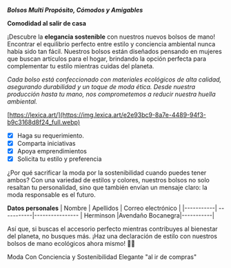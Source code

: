 ***Bolsos Multi Propósito, Cómodos y Amigables***

**Comodidad al salir de casa**

¡Descubre la **elegancia sostenible** con nuestros nuevos bolsos de mano! Encontrar el equilibrio perfecto entre estilo y conciencia ambiental nunca había sido tan fácil. Nuestros bolsos están diseñados pensando en mujeres que buscan artículos para el hogar, brindando la opción perfecta para complementar tu estilo mientras cuidas del planeta.

*Cada bolso está confeccionado con materiales ecológicos de alta calidad, asegurando durabilidad y un toque de moda ética. Desde nuestra producción hasta tu mano, nos comprometemos a reducir nuestra huella ambiental.*

[https://lexica.art/](https://img.lexica.art/e2e93bc9-8a7e-4489-94f3-b9c3168d8f24_full.webp)

- [X] Haga su requerimiento.
- [X] Comparta iniciativas
- [X] Apoya emprendimientos
- [X] Solicita tu estilo y preferencia

¿Por qué sacrificar la moda por la sostenibilidad cuando puedes tener ambos? Con una variedad de estilos y colores, nuestros bolsos no solo resaltan tu personalidad, sino que también envían un mensaje claro: la moda responsable es el futuro. 

 **Datos personales**
| Nombre | Apellidos | Correo electrónico |
|-----------| -----------|----------------
| Herminson |Avendaño Bocanegra|-----------|

Así que, si buscas el accesorio perfecto mientras contribuyes al bienestar del planeta, no busques más. ¡Haz una declaración de estilo con nuestros bolsos de mano ecológicos ahora mismo! 🌿👜

 Moda Con Conciencia y Sostenibilidad Elegante "al ir de compras"
 
